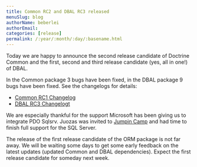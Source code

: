 ```yaml
---
title: Common RC2 and DBAL RC3 released
menuSlug: blog
authorName: beberlei 
authorEmail: 
categories: [release]
permalink: /:year/:month/:day/:basename.html
---
```

Today we are happy to announce the second release candidate of Doctrine
Common and the first, second and third release candidate (yes, all in
one!) of DBAL.

In the Common package 3 bugs have been fixed, in the DBAL package 9 bugs
have been fixed. See the changelogs for details:

-   [Common RC1
    Changelog](http://www.doctrine-project.org/jira/browse/DCOM/fixforversion/10093)
-   [DBAL RC3
    Changelogt](http://www.doctrine-project.org/jira/browse/DBAL/fixforversion/10094)

We are especially thankful for the support Microsoft has been giving us
to integrate PDO Sqlsrv. Juozas was invited to [Jumpin
Camp](http://www.jumpincamp.com) and had time to finish full support for
the SQL Server.

The release of the first release candidate of the ORM package is not far
away. We will be waiting some days to get some early feedback on the
latest updates (updated Common and DBAL dependencies). Expect the first
release candidate for someday next week.
